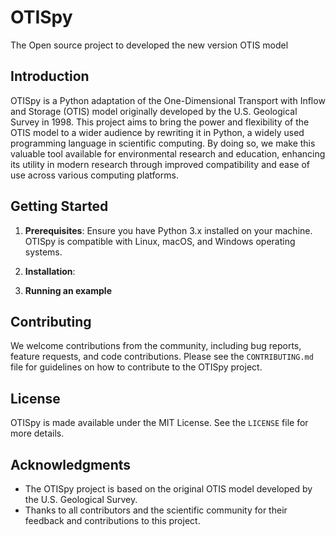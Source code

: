 # OTISpy
The Open source project to developed the new version OTIS model

## Introduction

OTISpy is a Python adaptation of the One-Dimensional Transport with Inflow and Storage (OTIS) model originally developed by the U.S. Geological Survey in 1998. This project aims to bring the power and flexibility of the OTIS model to a wider audience by rewriting it in Python, a widely used programming language in scientific computing. By doing so, we make this valuable tool available for environmental research and education, enhancing its utility in modern research through improved compatibility and ease of use across various computing platforms.

## Getting Started

1. **Prerequisites**: Ensure you have Python 3.x installed on your machine. OTISpy is compatible with Linux, macOS, and Windows operating systems.
    
2. **Installation**:

3. **Running an example**


## Contributing

We welcome contributions from the community, including bug reports, feature requests, and code contributions. Please see the `CONTRIBUTING.md` file for guidelines on how to contribute to the OTISpy project.

## License

OTISpy is made available under the MIT License. See the `LICENSE` file for more details.

## Acknowledgments

* The OTISpy project is based on the original OTIS model developed by the U.S. Geological Survey.
* Thanks to all contributors and the scientific community for their feedback and contributions to this project.
